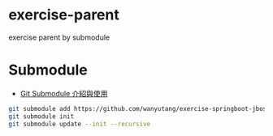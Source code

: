 # exercise-parent
exercise parent by submodule


# Submodule

- [Git Submodule 介紹與使用](https://blog.wu-boy.com/2011/09/introduction-to-git-submodule/)

```bash
git submodule add https://github.com/wanyutang/exercise-springboot-jboss-tomcat.git
git submodule init
git submodule update --init --recursive
```